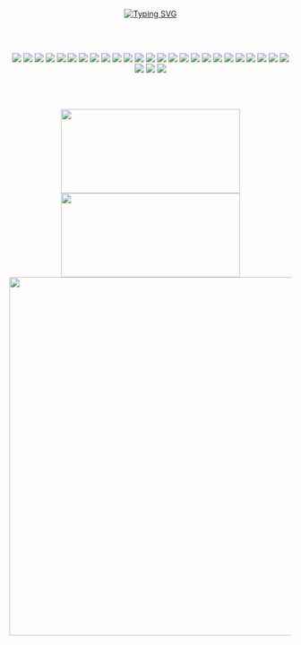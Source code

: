 <!--
**johnhjh/johnhjh** is a ✨ _special_ ✨ repository because its `README.md` (this file) appears on your GitHub profile.

Here are some ideas to get you started:

- 🔭 I’m currently working on ...
- 🌱 I’m currently learning ...
- 👯 I’m looking to collaborate on ...
- 🤔 I’m looking for help with ...
- 💬 Ask me about ...
- 📫 How to reach me: ...
- 😄 Pronouns: ...
- ⚡ Fun fact: ...
-->
<div align="center">

<br><br>

[![Typing SVG](https://readme-typing-svg.herokuapp.com?font=Fira+Code&weight=500&duration=4000&pause=2000&color=61DAFB&random=false&width=435&height=53&lines=Hi+there%2C+I'm+Hyun+Ho+%22John%22+An)](https://git.io/typing-svg)

<br><br>

<!-- Languages -->
<img src="https://img.shields.io/badge/javascript-20232a?style=for-the-badge&logo=javascript&logoColor=61dafb"> 
<img src="https://img.shields.io/badge/html5-20232a?style=for-the-badge&logo=html5&logoColor=61dafb"> 
<img src="https://img.shields.io/badge/css-20232a?style=for-the-badge&logo=css3&logoColor=61dafb">
<img src="https://img.shields.io/badge/typescript-20232a?style=for-the-badge&logo=typescript&logoColor=61dafb"> 
<img src="https://img.shields.io/badge/java-20232a?style=for-the-badge&logo=java&logoColor=61dafb">
<img src="https://img.shields.io/badge/c sharp-20232a?style=for-the-badge&logo=c sharp&logoColor=61dafb">
<!-- Front-end -->
<img src="https://img.shields.io/badge/react-20232a?style=for-the-badge&logo=react&logoColor=61dafb">
<img src="https://img.shields.io/badge/redux-20232a?style=for-the-badge&logo=redux&logoColor=61dafb">
<img src="https://img.shields.io/badge/next.js-20232a?style=for-the-badge&logo=next.js&logoColor=61dafb">
<img src="https://img.shields.io/badge/electron-20232a?style=for-the-badge&logo=electron&logoColor=61dafb">
<img src="https://img.shields.io/badge/jquery-20232a?style=for-the-badge&logo=jquery&logoColor=61dafb">
<img src="https://img.shields.io/badge/bootstrap-20232a?style=for-the-badge&logo=bootstrap&logoColor=61dafb">
<!-- Back-end -->
<img src="https://img.shields.io/badge/node.js-20232a?style=for-the-badge&logo=node.js&logoColor=61dafb">
<img src="https://img.shields.io/badge/express-20232a?style=for-the-badge&logo=express&logoColor=61dafb">
<img src="https://img.shields.io/badge/spring-20232a?style=for-the-badge&logo=spring&logoColor=61dafb">
<img src="https://img.shields.io/badge/springboot-20232a?style=for-the-badge&logo=springboot&logoColor=61dafb">
<!-- Database -->
<img src="https://img.shields.io/badge/oracle-20232a?style=for-the-badge&logo=oracle&logoColor=61dafb">
<img src="https://img.shields.io/badge/mysql-20232a?style=for-the-badge&logo=mysql&logoColor=61dafb">
<img src="https://img.shields.io/badge/mariadb-20232a?style=for-the-badge&logo=mariadb&logoColor=61dafb">
<!-- Infra -->
<img src="https://img.shields.io/badge/aws-20232a?style=for-the-badge&logo=amazonaws&logoColor=61dafb">
<img src="https://img.shields.io/badge/tomcat-20232a?style=for-the-badge&logo=apachetomcat&logoColor=61dafb">
<!-- Collaboration -->
<img src="https://img.shields.io/badge/git-20232a?style=for-the-badge&logo=git&logoColor=61dafb">
<img src="https://img.shields.io/badge/github-20232a?style=for-the-badge&logo=github&logoColor=61dafb">
<img src="https://img.shields.io/badge/gitlab-20232a?style=for-the-badge&logo=gitlab&logoColor=61dafb">
<img src="https://img.shields.io/badge/gitea-20232a?style=for-the-badge&logo=gitea&logoColor=61dafb">
<!-- Testing -->
<img src="https://img.shields.io/badge/jest-20232a?style=for-the-badge&logo=jest&logoColor=61dafb">
<img src="https://img.shields.io/badge/jmeter-20232a?style=for-the-badge&logo=apachejmeter&logoColor=61dafb">
<!-- Game Development -->
<img src="https://img.shields.io/badge/unity-20232a?style=for-the-badge&logo=unity&logoColor=61dafb">

<br><br>

<!-- GitHub Stats -->
<a href="https://github.com/anuraghazra/github-readme-stats">
  <img width=320 height=150 align=center src="https://github-readme-stats.vercel.app/api?username=johnhjh&theme=react&hide=stars&show_icons=true&hide_border=true&count_private=true&card_height=150&card_width=320" />
</a>
<!-- Most Used Langauges -->
<a href="https://github.com/anuraghazra/github-readme-stats">
  <img width=320 height=150 align=center src="https://github-readme-stats.vercel.app/api/top-langs/?username=johnhjh&layout=compact&theme=react&hide_border=true&card_height=150&card_width=320" />
</a>

<br>

<a href="https://github.com/ashutosh00710/github-readme-activity-graph">
<img width=640 align=center src="https://github-readme-activity-graph.vercel.app/graph?username=johnhjh&theme=react&color=61DAFB&bg_color=20232a&hide_border=true"/>
</a>

<br><br><br>

</div>
